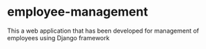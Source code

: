 # employee-management
This a web application that has been developed for management of employees using Django framework
